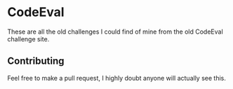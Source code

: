 # CodeEval

These are all the old challenges I could find of mine from the old CodeEval challenge site. 


## Contributing
Feel free to make a pull request, I highly doubt anyone will actually see this.  


